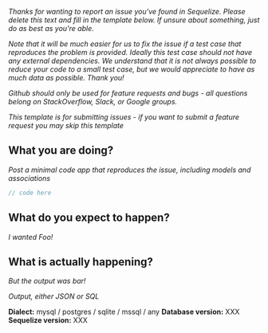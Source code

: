 _Thanks for wanting to report an issue you've found in Sequelize. Please delete this text and fill in the template below. If unsure about something, just do as best as you're able._

_Note that it will be much easier for us to fix the issue if a test case that reproduces the problem is provided. Ideally this test case should not have any external dependencies. We understand that it is not always possible to reduce your code to a small test case, but we would appreciate to have as much data as possible. Thank you!_

_Github should only be used for feature requests and bugs - all questions belong on StackOverflow, Slack, or Google groups._

_This template is for submitting issues - if you want to submit a feature request you may skip this template_


## What you are doing?
_Post a minimal code app that reproduces the issue, including models and associations_

```js
// code here
```

## What do you expect to happen?
_I wanted Foo!_

## What is actually happening?
_But the output was bar!_

_Output, either JSON or SQL_


__Dialect:__ mysql / postgres / sqlite / mssql / any
__Database version:__ XXX
__Sequelize version:__ XXX
